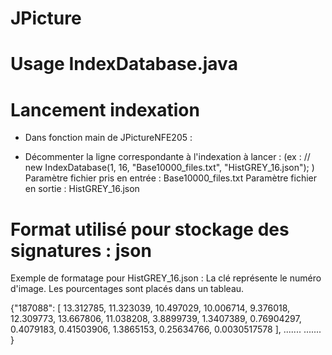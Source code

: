 # JPicture

Usage IndexDatabase.java
========================


Lancement indexation
====================

- Dans fonction main de JPictureNFE205 :

- Décommenter la ligne correspondante à l'indexation à lancer :
 (ex : // new IndexDatabase(1, 16, "Base10000_files.txt", "HistGREY_16.json"); )
 Paramètre fichier pris en entrée : Base10000_files.txt
 Paramètre fichier en sortie : HistGREY_16.json


Format utilisé pour stockage des signatures : json
==================================================

Exemple de formatage pour HistGREY_16.json :
La clé représente le numéro d'image.
Les pourcentages sont placés dans un tableau.

{"187088":
	[
		13.312785,
		11.323039,
		10.497029,
		10.006714,
		9.376018,
		12.309773,
		13.667806,
		11.038208,
		3.8899739,
		1.3407389,
		0.76904297,
		0.4079183,
		0.41503906,
		1.3865153,
		0.25634766,
		0.0030517578
	], .......
	.......
}

